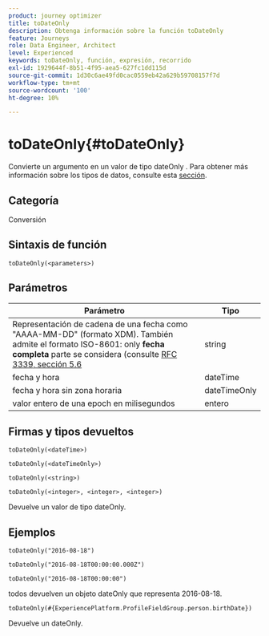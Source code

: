 ```yaml
---
product: journey optimizer
title: toDateOnly
description: Obtenga información sobre la función toDateOnly
feature: Journeys
role: Data Engineer, Architect
level: Experienced
keywords: toDateOnly, función, expresión, recorrido
exl-id: 1929644f-8b51-4f95-aea5-627fc1dd115d
source-git-commit: 1d30c6ae49fd0cac0559eb42a629b59708157f7d
workflow-type: tm+mt
source-wordcount: '100'
ht-degree: 10%

---
```


# toDateOnly{#toDateOnly}

Convierte un argumento en un valor de tipo dateOnly . Para obtener más información sobre los tipos de datos, consulte esta [sección](../expression/data-types.md).

## Categoría

Conversión

## Sintaxis de función

`toDateOnly(<parameters>)`

## Parámetros

| Parámetro | Tipo |
|-----------|------------------|
| Representación de cadena de una fecha como &quot;AAAA-MM-DD&quot; (formato XDM). También admite el formato ISO-8601: only **fecha completa** parte se considera (consulte [RFC 3339, sección 5.6](https://www.rfc-editor.org/rfc/rfc3339#section-5.6) | string |
| fecha y hora | dateTime |
| fecha y hora sin zona horaria | dateTimeOnly |
| valor entero de una epoch en milisegundos | entero |

## Firmas y tipos devueltos

`toDateOnly(<dateTime>)`

`toDateOnly(<dateTimeOnly>)`

`toDateOnly(<string>)`

`toDateOnly(<integer>, <integer>, <integer>)`

Devuelve un valor de tipo dateOnly.

## Ejemplos

`toDateOnly("2016-08-18")`

`toDateOnly("2016-08-18T00:00:00.000Z")`

`toDateOnly("2016-08-18T00:00:00")`

todos devuelven un objeto dateOnly que representa 2016-08-18.

`toDateOnly(#{ExperiencePlatform.ProfileFieldGroup.person.birthDate})`

Devuelve un dateOnly.
